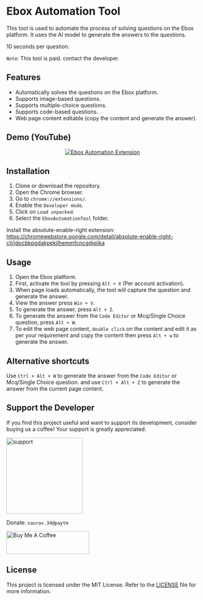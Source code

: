 # Ebox Automation Tool

This tool is used to automate the process of solving questions on the Ebox platform. It uses the AI model to generate the answers to the questions.

10 seconds per question.

`Note`: This tool is paid. contact the developer.

## Features

- Automatically solves the questions on the Ebox platform.
- Supports image-based questions.
- Supports multiple-choice questions.
- Supports code-based questions.
- Web page content editable (copy the content and generate the answer).

## Demo (YouTube)

<div align="center">
  <a href="https://www.youtube.com/watch?v=qsQpGkrdYpA"><img src="https://i.ytimg.com/vi/qsQpGkrdYpA/hqdefault.jpg" alt="Ebox Automation Extension"></a>
</div>

## Installation

1. Clone or download the repository.
2. Open the Chrome browser.
3. Go to `chrome://extensions/`.
4. Enable the `Developer mode`.
5. Click on `Load unpacked`.
6. Select the `EboxAutomationTool` folder.

Install the absolute-enable-right extension: https://chromewebstore.google.com/detail/absolute-enable-right-cli/jdocbkpgdakpekjlhemmfcncgdjeiika

## Usage

1. Open the Ebox platform.
2. First, activate the tool by pressing `Alt + X` (Per account activation).
3. When page loads automatically, the tool will capture the question and generate the answer.
4. View the answer press `Win + V`.
5. To generate the answer, press `Alt + Z`.
6. To generate the answer from the `Code Editor` or Mcq/Single Choice question, press `Alt + W`.
7. To edit the web page content, `double click` on the content and edit it as per your requirement and copy the content then press `Alt + w` to generate the answer.

## Alternative shortcuts

Use `Ctrl + Alt + W` to generate the answer from the `Code Editor` or Mcq/Single Choice question.
and use `Ctrl + Alt + Z` to generate the answer from the current page content.

## Support the Developer

If you find this project useful and want to support its development, consider buying us a coffee! Your support is greatly appreciated.

<img src="https://github.com/sauravhathi/otp-service/assets/61316762/021a6988-e823-4490-b8f2-ca6a0517ecc5" alt="support" style="width: 200px">

Donate: `saurav.34@paytm`

<a href="https://www.buymeacoffee.com/sauravhathi" target="_blank"><img src="https://cdn.buymeacoffee.com/buttons/v2/arial-yellow.png" alt="Buy Me A Coffee" style="height: 60px !important;width: 217px !important;" ></a>

## License

This project is licensed under the MIT License. Refer to the [LICENSE](https://github.com/sauravhathi/EboxAutomationTool/blob/main/LICENSE) file for more information.
